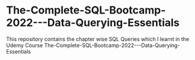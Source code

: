 # The-Complete-SQL-Bootcamp-2022---Data-Querying-Essentials

This repository contains the chapter wise SQL Queries which I learnt in the Udemy Course The-Complete-SQL-Bootcamp-2022---Data-Querying-Essentials
